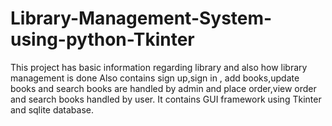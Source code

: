 # Library-Management-System-using-python-Tkinter

This project has basic information regarding library and also how library management is done
Also contains sign up,sign in , add books,update books and search books are  handled by admin and place order,view order and search books handled by user.
It contains GUI framework using Tkinter and sqlite database.
